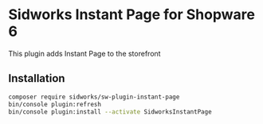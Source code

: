 # Sidworks Instant Page for Shopware 6
This plugin adds Instant Page to the storefront

## Installation
```bash
composer require sidworks/sw-plugin-instant-page
bin/console plugin:refresh
bin/console plugin:install --activate SidworksInstantPage
```
